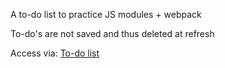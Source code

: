 A to-do list to practice JS modules + webpack

To-do's are not saved and thus deleted at refresh

Access via: <a href="https://gohan61.github.io/todo-list/">To-do list</a>
